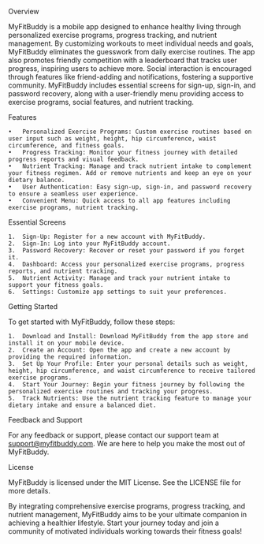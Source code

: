 Overview

MyFitBuddy is a mobile app designed to enhance healthy living through personalized exercise programs, progress tracking, and nutrient management. By customizing workouts to meet individual needs and goals, MyFitBuddy eliminates the guesswork from daily exercise routines. The app also promotes friendly competition with a leaderboard that tracks user progress, inspiring users to achieve more. Social interaction is encouraged through features like friend-adding and notifications, fostering a supportive community. MyFitBuddy includes essential screens for sign-up, sign-in, and password recovery, along with a user-friendly menu providing access to exercise programs, social features, and nutrient tracking.

Features

	•	Personalized Exercise Programs: Custom exercise routines based on user input such as weight, height, hip circumference, waist circumference, and fitness goals.
	•	Progress Tracking: Monitor your fitness journey with detailed progress reports and visual feedback.
	•	Nutrient Tracking: Manage and track nutrient intake to complement your fitness regimen. Add or remove nutrients and keep an eye on your dietary balance.
	•	User Authentication: Easy sign-up, sign-in, and password recovery to ensure a seamless user experience.
	•	Convenient Menu: Quick access to all app features including exercise programs, nutrient tracking.

Essential Screens

	1.	Sign-Up: Register for a new account with MyFitBuddy.
	2.	Sign-In: Log into your MyFitBuddy account.
	3.	Password Recovery: Recover or reset your password if you forget it.
	4.	Dashboard: Access your personalized exercise programs, progress reports, and nutrient tracking.
	5.	Nutrient Activity: Manage and track your nutrient intake to support your fitness goals.
	6.	Settings: Customize app settings to suit your preferences.

Getting Started

To get started with MyFitBuddy, follow these steps:

	1.	Download and Install: Download MyFitBuddy from the app store and install it on your mobile device.
	2.	Create an Account: Open the app and create a new account by providing the required information.
	3.	Set Up Your Profile: Enter your personal details such as weight, height, hip circumference, and waist circumference to receive tailored exercise programs.
	4.	Start Your Journey: Begin your fitness journey by following the personalized exercise routines and tracking your progress.
	5.	Track Nutrients: Use the nutrient tracking feature to manage your dietary intake and ensure a balanced diet.

Feedback and Support

For any feedback or support, please contact our support team at support@myfitbuddy.com. We are here to help you make the most out of MyFitBuddy.

License

MyFitBuddy is licensed under the MIT License. See the LICENSE file for more details.

By integrating comprehensive exercise programs, progress tracking, and nutrient management, MyFitBuddy aims to be your ultimate companion in achieving a healthier lifestyle. Start your journey today and join a community of motivated individuals working towards their fitness goals!
